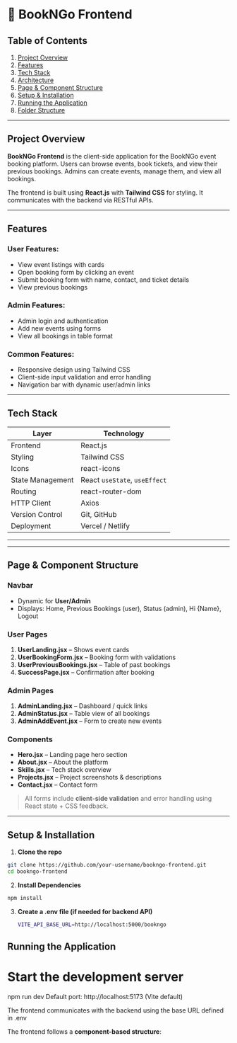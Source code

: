 # 📖 BookNGo Frontend

## Table of Contents
1. [Project Overview](#project-overview)  
2. [Features](#features)  
3. [Tech Stack](#tech-stack)  
4. [Architecture](#architecture)  
5. [Page & Component Structure](#page--component-structure)  
6. [Setup & Installation](#setup--installation)  
7. [Running the Application](#running-the-application)  
8. [Folder Structure](#folder-structure)  

---

## Project Overview

**BookNGo Frontend** is the client-side application for the BookNGo event booking platform. Users can browse events, book tickets, and view their previous bookings. Admins can create events, manage them, and view all bookings.  

The frontend is built using **React.js** with **Tailwind CSS** for styling. It communicates with the backend via RESTful APIs.

---

## Features

### User Features:
- View event listings with cards  
- Open booking form by clicking an event  
- Submit booking form with name, contact, and ticket details  
- View previous bookings  

### Admin Features:
- Admin login and authentication  
- Add new events using forms  
- View all bookings in table format  

### Common Features:
- Responsive design using Tailwind CSS  
- Client-side input validation and error handling  
- Navigation bar with dynamic user/admin links  

---

## Tech Stack
| Layer | Technology |
|-------|------------|
| Frontend | React.js |
| Styling | Tailwind CSS |
| Icons | react-icons |
| State Management | React `useState`, `useEffect` |
| Routing | react-router-dom |
| HTTP Client | Axios |
| Version Control | Git, GitHub |
| Deployment | Vercel / Netlify |

---

---

## Page & Component Structure

### Navbar
- Dynamic for **User/Admin**
- Displays: Home, Previous Bookings (user), Status (admin), Hi {Name}, Logout

### User Pages
1. **UserLanding.jsx** – Shows event cards  
2. **UserBookingForm.jsx** – Booking form with validations  
3. **UserPreviousBookings.jsx** – Table of past bookings  
4. **SuccessPage.jsx** – Confirmation after booking  

### Admin Pages
1. **AdminLanding.jsx** – Dashboard / quick links  
2. **AdminStatus.jsx** – Table view of all bookings  
3. **AdminAddEvent.jsx** – Form to create new events  

### Components
- **Hero.jsx** – Landing page hero section  
- **About.jsx** – About the platform  
- **Skills.jsx** – Tech stack overview  
- **Projects.jsx** – Project screenshots & descriptions  
- **Contact.jsx** – Contact form  

> All forms include **client-side validation** and error handling using React state + CSS feedback.

---

## Setup & Installation

1. **Clone the repo**
```bash
git clone https://github.com/your-username/bookngo-frontend.git
cd bookngo-frontend
```
2. **Install Dependencies**
```bash
npm install
```
3. **Create a .env file (if needed for backend API)**
   ```bash
   VITE_API_BASE_URL=http://localhost:5000/bookngo

## Running the Application
# Start the development server
npm run dev
Default port: http://localhost:5173 (Vite default)

The frontend communicates with the backend using the base URL defined in .env




The frontend follows a **component-based structure**:

